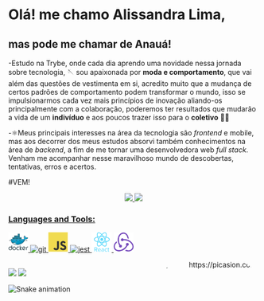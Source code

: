 <h1 align="left">Olá! me chamo Alissandra Lima,</h1>
<h2 align="left">mas pode me chamar de Anauá!</h2>

-Estudo na Trybe, onde cada dia aprendo uma novidade nessa jornada sobre tecnologia, 🪡 sou apaixonada por **moda e comportamento**, que vai além das questões de vestimenta em si, acredito muito que a mudança de certos padrões de comportamento podem transformar o mundo, isso se impulsionarmos cada vez mais princípios de inovação aliando-os principalmente com a  colaboração, poderemos ter resultados que mudarão a vida de um **indivíduo** e aos poucos trazer isso para o **coletivo** 🤝🏾

-⚛️Meus principais interesses na área da tecnologia são *frontend* e mobile, mas aos decorrer dos meus estudos absorvi também conhecimentos na área de *backend*, a fim de me tornar uma desenvolvedora web *full stack*.
Venham me acompanhar nesse maravilhoso mundo de descobertas, tentativas, erros e acertos. <p>#VEM!<p>
 
<div align="center">
  <a href="https://github.com/anaualima">
  <img height="180em" src="https://github-readme-stats.vercel.app/api?username=anaualima&show_icons=true&theme=tokyonight&include_all_commits=true&count_private=true"/>
  <img height="180em" src="https://github-readme-stats.vercel.app/api/top-langs/?username=anaualima&layout=compact&langs_count=7&theme=tokyonight"/>
</div>

<div>
<h3 align="left">Languages and Tools:</h3>
<p align="left"> <a href="https://www.docker.com/" target="_blank" rel="noreferrer"> <img src="https://raw.githubusercontent.com/devicons/devicon/master/icons/docker/docker-original-wordmark.svg" alt="docker" width="40" height="40"/> </a> <a href="https://git-scm.com/" target="_blank" rel="noreferrer"> <img src="https://www.vectorlogo.zone/logos/git-scm/git-scm-icon.svg" alt="git" width="40" height="40"/> </a> <a href="https://developer.mozilla.org/en-US/docs/Web/JavaScript" target="_blank" rel="noreferrer"> <img src="https://raw.githubusercontent.com/devicons/devicon/master/icons/javascript/javascript-original.svg" alt="javascript" width="40" height="40"/> </a> <a href="https://jestjs.io" target="_blank" rel="noreferrer"> <img src="https://www.vectorlogo.zone/logos/jestjsio/jestjsio-icon.svg" alt="jest" width="40" height="40"/> </a> <a href="https://reactjs.org/" target="_blank" rel="noreferrer"> <img src="https://raw.githubusercontent.com/devicons/devicon/master/icons/react/react-original-wordmark.svg" alt="react" width="40" height="40"/> </a> <a href="https://redux.js.org" target="_blank" rel="noreferrer"> <img src="https://raw.githubusercontent.com/devicons/devicon/master/icons/redux/redux-original.svg" alt="redux" width="40" height="40"/> </a> 
</p>
<p align="right">
 <a href="https://picasion.com/"><img align="right" src="https://i.picasion.com/pic92/a3203baaaa01d7e5aa1ce0ab0625d51c.gif" width="200" height="200" style="border-radius:50px;" border="0" alt="https://picasion.com/" /></a>
</p>
</div>
 
##
 
 <div>
   <a href = "mailto:alissandraraysa@gmail.com"><img src="https://img.shields.io/badge/-Gmail-%23333?style=for-the-badge&logo=gmail&logoColor=white" target="_blank"></a>
  <a href="https://www.linkedin.com/in/alissandra-lima-developer" target="_blank"><img src="https://img.shields.io/badge/-LinkedIn-%230077B5?style=for-the-badge&logo=linkedin&logoColor=white" target="_blank"></a> 
  
   ![Snake animation](https://github.com/anaualima/anaualima/blob/output/github-contribution-grid-snake.svg)
 </div>

